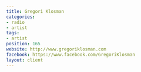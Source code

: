 ```yaml
---
title: Gregori Klosman
categories:
- radio
- artist
tags:
- artist
position: 165
website: http://www.gregoriklosman.com
facebook: https://www.facebook.com/GregoriKlosman
layout: client
---
```



